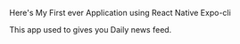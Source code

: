 Here's My First ever Application using React Native Expo-cli 

This app used to gives you Daily news feed.
